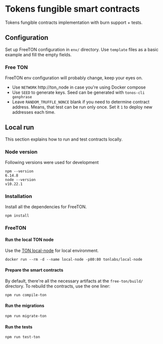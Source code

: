 # Tokens fungible smart contracts

Tokens fungible contracts implementation with burn support + tests.

## Configuration

Set up FreeTON configuration in `env/` directory. Use `template` files as a basic example and fill the empty fields. 

### Free TON

FreeTON env configuration will probably change, keep your eyes on.

- Use `NETWORK` http://ton_node in case you're using Docker compose
- Use `SEED` to generate keys. Seed can be generated with `tonos-cli genphrase`
- Leave `RANDOM_TRUFFLE_NONCE` blank if you need to determine contract address. Means, that test can be run only once. Set it `1` to deploy new addresses each time.

## Local run

This section explains how to run and test contracts locally.

### Node version

Following versions were used for development

```
npm --version
6.14.8
node --version
v10.22.1
```

### Installation

Install all the dependencies for FreeTON.

```
npm install
```

### FreeTON

#### Run the local TON node

Use the [TON local-node](https://hub.docker.com/r/tonlabs/local-node) for local environment.

```
docker run --rm -d --name local-node -p80:80 tonlabs/local-node
```

#### Prepare the smart contracts

By default, there're all the necessary artifacts at the `free-ton/build/` directory. To rebuild the contracts, use the one liner:

```
npm run compile-ton
```

#### Run the migrations

```
npm run migrate-ton
```

#### Run the tests

```
npm run test-ton
```
